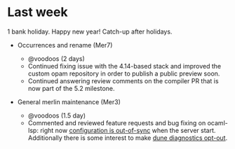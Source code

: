# Last week
1 bank holiday. Happy new year! Catch-up after holidays.

- Occurrences and rename (Mer7)
  - @voodoos (2 days)
  - Continued fixing issue with the 4.14-based stack and improved the custom
    opam repository in order to publish a public preview soon.
  - Continued answering review comments on the compiler PR that is now part of
    the 5.2 milestone.

- General merlin maintenance (Mer3)
  - @voodoos (1.5 day)
  - Commented and reviewed feature requests and bug fixing on ocaml-lsp: right
    now [configuration is
    out-of-sync](https://github.com/ocaml/ocaml-lsp/issues/1222) when the server
    start. Additionally there is some interest to make [dune diagnostics
    opt-out](https://github.com/ocaml/ocaml-lsp/pull/1221).
